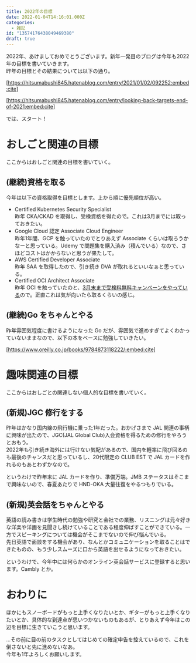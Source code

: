 ```yaml
---
title: 2022年の目標
date: 2022-01-04T14:16:01.000Z
categories:
  - 雑記
id: "13574176438049469380"
draft: true
---
```

2022年、あけましておめでとうございます。新年一発目のブログは今年も2022年の目標を書いていきます。  
昨年の目標とその結果については以下の通り。

[https://hitsumabushi845.hatenablog.com/entry/2021/01/02/092252:embed:cite]

[https://hitsumabushi845.hatenablog.com/entry/looking-back-targets-end-of-2021:embed:cite]

では、スタート！

# おしごと関連の目標

ここからはおしごと関連の目標を書いていく。

## (継続)資格を取る

今年は以下の資格取得を目標とします。上から順に優先順位が高い。

- Certified Kubernetes Security Specialist  
昨年 CKA/CKAD を取得し、受検資格を得たので。これは3月までには取っておきたい。
- Google Cloud 認定 Associate Cloud Engineer  
昨年1年間、GCP を触っていたのでとりあえず Associate くらいは取ろうかなーと思っている。Udemy で問題集を購入済み（積んでいる）なので、さほどコストはかからないと思うが果たして。
- AWS Certified Developer Associate  
昨年 SAA を取得したので、引き続き DVA が取れるといいなぁと思っている。
- Certified OCI Architect Associate  
昨年 OCI を触っていたのと、[3月末まで受検料無料キャンペーンをやっている](https://blogs.oracle.com/oraclemaster/post/oci-free-cert)ので。正直これは気が向いたら取るくらいの感じ。

## (継続)Go をちゃんとやる

昨年雰囲気程度に書けるようになった Go だが、雰囲気で進めすぎてよくわかっていないままなので、以下の本をベースに勉強していきたい。

[https://www.oreilly.co.jp/books/9784873118222/:embed:cite]

# 趣味関連の目標

ここからはおしごとの関連しない個人的な目標を書いていく。

## (新規)JGC 修行をする

昨年はかなり国内線の飛行機に乗った1年だった。おかげさまで JAL 関連の事柄に興味が出たので、JGC(JAL Global Club)入会資格を得るための修行をやろうとおもう。  
2022年も引き続き海外には行けない気配があるので、国内を軽率に飛び回るのも最後のチャンスだと思っているし、20代限定の CLUB EST で JAL カードを作れるのもあとわずかなので。

というわけで昨年末に JAL カードを作り、準備万端。JMB ステータスはそこまで興味ないので、春夏あたりで HND-OKA 大量往復をやるつもりでいる。

## (新規)英会話をちゃんとやる

英語の読み書きは学生時代の勉強や研究と会社での業務、リスニングは元々好きな洋楽や洋画を見聞きし続けていることである程度伸ばすことができている。一方でスピーキングについては機会がそこまでないので伸び悩んでいる。  
先日英語で面談をする機会があり、なんとかコミュニケーションを取ることはできたものの、もう少しスムーズに口から英語を出せるようになっておきたい。

というわけで、今年中には何らかのオンライン英会話サービスに登録すると思います。Cambly とか。


# おわりに

ほかにもスノーボードがもっと上手くなりたいとか、ギターがもっと上手くなりたいとか、具体的な到達点が思いつかないものもあるが、とりあえず今年はこの辺を目標に生きていこうと思います。

...その前に目の前のタスクとしてはじめての確定申告を控えているので、これを倒さないと先に進めないなあ。  
今年も1年よろしくお願いします。
